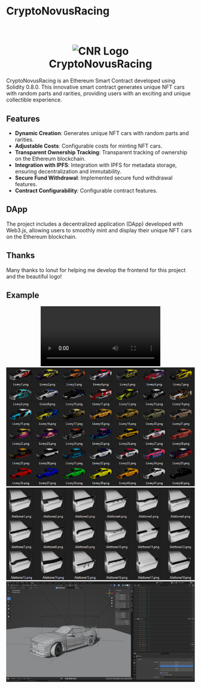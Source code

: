 # CryptoNovusRacing

<h1 align="center">
  <br>
  <img width="512" alt="CNR Logo" src="https://github.com/Simo56/CryptoNovusRacing_Public/assets/20564263/c28f7b27-7121-448d-9e13-56e80fa9e33c">
  <br>
  CryptoNovusRacing
  <br>
</h1>

CryptoNovusRacing is an Ethereum Smart Contract developed using Solidity 0.8.0. This innovative smart contract generates unique NFT cars with random parts and rarities, providing users with an exciting and unique collectible experience.

## Features

- **Dynamic Creation**: Generates unique NFT cars with random parts and rarities.
- **Adjustable Costs**: Configurable costs for minting NFT cars.
- **Transparent Ownership Tracking**: Transparent tracking of ownership on the Ethereum blockchain.
- **Integration with IPFS**: Integration with IPFS for metadata storage, ensuring decentralization and immutability.
- **Secure Fund Withdrawal**: Implemented secure fund withdrawal features.
- **Contract Configurability**: Configurable contract features.

## DApp

The project includes a decentralized application (DApp) developed with Web3.js, allowing users to smoothly mint and display their unique NFT cars on the Ethereum blockchain.

## Thanks

Many thanks to Ionut for helping me develop the frontend for this project and the beautiful logo!

## Example
<div align="center">
<video width="320" controls>
  <source src="/frontend/0.mp4" type="video/mp4">
</video>
 <img width="512" src="/frontend/1.png">
 <br>
  <img width="512" src="/frontend/3.png">
 <br>
  <img width="512" src="/frontend/2.png">
 <br>
</div>
